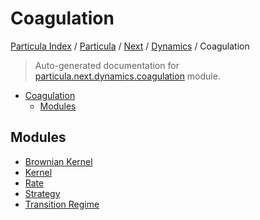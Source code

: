 # Coagulation

[Particula Index](../../../../README.md#particula-index) / [Particula](../../../index.md#particula) / [Next](../../index.md#next) / [Dynamics](../index.md#dynamics) / Coagulation

> Auto-generated documentation for [particula.next.dynamics.coagulation](../../../../../particula/next/dynamics/coagulation/__init__.py) module.

- [Coagulation](#coagulation)
  - [Modules](#modules)

## Modules

- [Brownian Kernel](./brownian_kernel.md)
- [Kernel](./kernel.md)
- [Rate](./rate.md)
- [Strategy](./strategy.md)
- [Transition Regime](./transition_regime.md)